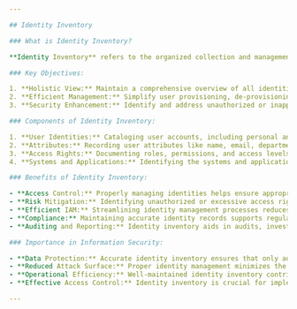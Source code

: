 ```yaml
---

## Identity Inventory

### What is Identity Inventory?

**Identity Inventory** refers to the organized collection and management of all digital identities associated with individuals within an organization. This includes user accounts, roles, permissions, access levels, and other attributes across various systems and applications.

### Key Objectives:

1. **Holistic View:** Maintain a comprehensive overview of all identities associated with an organization's users.
2. **Efficient Management:** Simplify user provisioning, de-provisioning, and access control processes.
3. **Security Enhancement:** Identify and address unauthorized or inappropriate access rights.

### Components of Identity Inventory:

1. **User Identities:** Cataloging user accounts, including personal and role-based accounts.
2. **Attributes:** Recording user attributes like name, email, department, and job title.
3. **Access Rights:** Documenting roles, permissions, and access levels associated with each identity.
4. **Systems and Applications:** Identifying the systems and applications each identity can access.

### Benefits of Identity Inventory:

- **Access Control:** Properly managing identities helps ensure appropriate access to resources.
- **Risk Mitigation:** Identifying unauthorized or excessive access rights minimizes security risks.
- **Efficient IAM:** Streamlining identity management processes reduces operational overhead.
- **Compliance:** Maintaining accurate identity records supports regulatory compliance.
- **Auditing and Reporting:** Identity inventory aids in audits, investigations, and reporting.

### Importance in Information Security:

- **Data Protection:** Accurate identity inventory ensures that only authorized individuals have access to sensitive data.
- **Reduced Attack Surface:** Proper identity management minimizes the potential attack surface for unauthorized access.
- **Operational Efficiency:** Well-maintained identity inventory contributes to efficient user lifecycle management.
- **Effective Access Control:** Identity inventory is crucial for implementing and enforcing access controls.

---
```


